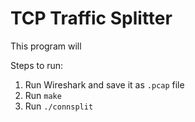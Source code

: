 # TCP Traffic Splitter

This program will 

Steps to run:

1. Run Wireshark and save it as `.pcap` file
2. Run `make`
3. Run `./connsplit`
